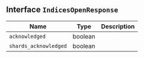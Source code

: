 ## Interface `IndicesOpenResponse`

| Name | Type | Description |
| - | - | - |
| `acknowledged` | boolean | &nbsp; |
| `shards_acknowledged` | boolean | &nbsp; |
